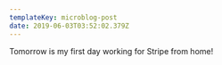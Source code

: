 ```yaml
---
templateKey: microblog-post
date: 2019-06-03T03:52:02.379Z
---
```


Tomorrow is my first day working for Stripe from home!
